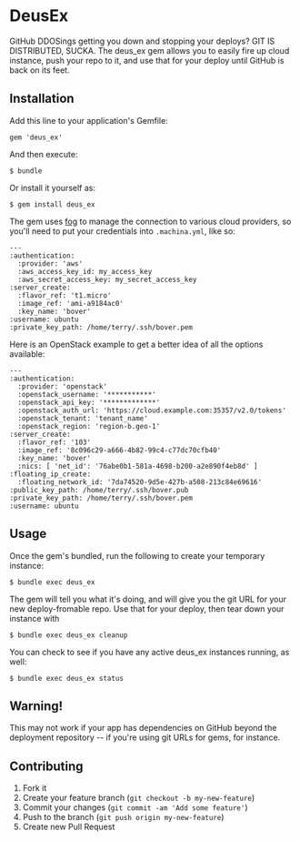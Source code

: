 # DeusEx

GitHub DDOSings getting you down and stopping your deploys? GIT IS DISTRIBUTED, SUCKA. The deus_ex gem allows you to easily
fire up cloud instance, push your repo to it, and use that for your deploy until GitHub is back on its feet.

## Installation

Add this line to your application's Gemfile:

    gem 'deus_ex'

And then execute:

    $ bundle

Or install it yourself as:

    $ gem install deus_ex

The gem uses [fog](http://fog.io/) to manage the connection to various cloud providers, so you'll need to put your credentials into `.machina.yml`, like so:

    ---
    :authentication:
      :provider: 'aws'
      :aws_access_key_id: my_access_key
      :aws_secret_access_key: my_secret_access_key
    :server_create:
      :flavor_ref: 't1.micro'
      :image_ref: 'ami-a9184ac0'
      :key_name: 'bover'
    :username: ubuntu
    :private_key_path: /home/terry/.ssh/bover.pem

Here is an OpenStack example to get a better idea of all the options available:

    ---
    :authentication:
      :provider: 'openstack'
      :openstack_username: '***********'
      :openstack_api_key: '*************'
      :openstack_auth_url: 'https://cloud.example.com:35357/v2.0/tokens'
      :openstack_tenant: 'tenant_name'
      :openstack_region: 'region-b.geo-1'
    :server_create:
      :flavor_ref: '103'
      :image_ref: '8c096c29-a666-4b82-99c4-c77dc70cfb40'
      :key_name: 'bover'
      :nics: [ 'net_id': '76abe0b1-581a-4698-b200-a2e890f4eb8d' ]
    :floating_ip_create:
      :floating_network_id: '7da74520-9d5e-427b-a508-213c84e69616'
    :public_key_path: /home/terry/.ssh/bover.pub
    :private_key_path: /home/terry/.ssh/bover.pem
    :username: ubuntu


## Usage

Once the gem's bundled, run the following to create your temporary instance:

    $ bundle exec deus_ex

The gem will tell you what it's doing, and will give you the git URL for your new deploy-fromable repo. Use that for your deploy, then tear down your instance with

    $ bundle exec deus_ex cleanup

You can check to see if you have any active deus_ex instances running, as well:

    $ bundle exec deus_ex status

## Warning!

This may not work if your app has dependencies on GitHub beyond the deployment repository -- if you're using git URLs for gems, for instance.

## Contributing

1. Fork it
2. Create your feature branch (`git checkout -b my-new-feature`)
3. Commit your changes (`git commit -am 'Add some feature'`)
4. Push to the branch (`git push origin my-new-feature`)
5. Create new Pull Request

